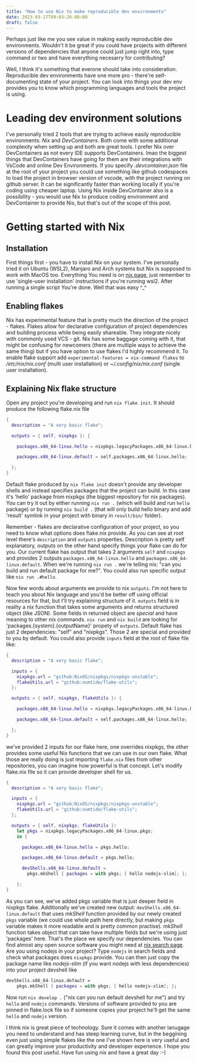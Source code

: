 ```yaml
---
title: "How to use Nix to make reproducible dev environments"
date: 2023-03-17T09:03:20-08:00
draft: false
---
```

Perhaps just like me you see value in making easily reproducible dev environments. Wouldn't it be great if you could have projects with different versions of dependencies that anyone could just jump right into, type command or two and have everything necesarry for contributing?

Well, I think it's something that everone should take into consideration. Reproducible dev environments have one more pro - there're self-documenting state of your project. You can look into things your dev env provides you to know which programming languages and tools the project is using.

# Leading dev environment solutions
I've personally tried 2 tools that are trying to achieve easily reproducible environments: *Nix* and *DevContainers*. Both come with some additional complexity when setting up and both are great tools. I prefer Nix over DevContainers as not every IDE supports DevContainers. Imao the biggest things that DevContainers have going for them are their integrations with VsCode and online Dev Environments. If you specify *.devcontainer.json* file at the root of your project you could use something like github codespaces to load the project in browser version of vscode, with the project running on github server. It can be significantly faster than working locally if you're coding using cheaper laptop. Using Nix inside DevContainer also is a possibility - you would use Nix to produce coding environment and DevContainer to provide Nix, but that's out of the scope of this post.

# Getting started with Nix

## Installation
First things first - you have to install Nix on your system. I've personally tried it on Ubuntu (WSL2), Manjaro and Arch systems but Nix is supposed to work with MacOS too. Everything You need is on [nix page](https://nixos.org/download.html#download-nix), just remember to use 'single-user installation' instructions if you're running wsl2. After running a single script You're done. Well that was easy ^_^

## Enabling flakes
Nix has experimental feature that is pretty much the direction of the project - flakes. Flakes allow for declarative configuration of project dependencies and building process while being easily shareable. They integrate nicely with commonly used VCS - git. Nix has some baggage coming with it, that might be confusing for newcomers (there are multiple ways to achieve the same thing) but if you have option to use flakes I'd highly recommend it. To enable flake support add `experimental-features = nix-command flakes` to */etc/nix/nix.conf* (multi user installation) or *~/.config/nix/nix.conf* (single user installation).

## Explaining Nix flake structure
Open any project you're developing and run `nix flake init`. It should produce the following flake.nix file
```nix
{
  description = "A very basic flake";

  outputs = { self, nixpkgs }: {

    packages.x86_64-linux.hello = nixpkgs.legacyPackages.x86_64-linux.hello;

    packages.x86_64-linux.default = self.packages.x86_64-linux.hello;

  };
}
```
Default flake produced by `nix flake init` doesn't provide any developer shells and instead specifies packages that the project can build. In this case it's 'hello' package from nixpkgs (the biggest repository for nix packages). You can try it out by either running `nix run .` (which will build and run `hello` package) or by running `nix build .` (that will only build hello binary and add 'result' symlink in your project with binary in `result/bin/` folder).

Remember - flakes are declarative configuration of your project, so you need to know what options does flake.nix provide. As you can see at root level there's `description` and `outputs` properties. Description is pretty self explanatory, outputs on the other hand specify things your flake can do for you. Our current flake has output that takes 2 arguments `self` and `nixpkgs` and provides 2 outputs `packages.x86_64-linux.hello` and `packages.x86_64-linux.default`. When we're running `nix run .` we're telling nix: "can you build and run default package for me?". You could also run specific output like `nix run .#hello`.

Now few words about arguments we provide to nix `outputs`. I'm not here to teach you about Nix language and you'd be better off using official resources for that, but I'll try explaining structure of it. `outputs` field is in reality a nix function that takes some arguments and returns structured object (like JSON). Some fields in returned object are *special* and have meaning to other nix commands. `nix run` and `nix build` are looking for 'packages.{system}.{outputName}' propety of `outputs`. Default flake has just 2 dependencies: "self" and "nixpkgs". Those 2 are special and provided to you by default. You could also provide `inputs` field at the root of flake file like:
```nix
{
  description = "A very basic flake";

  inputs = {
    nixpkgs.url = "github:NixOS/nixpkgs/nixpkgs-unstable";
    flakeUtils.url = "github:numtide/flake-utils";
  };

  outputs = { self, nixpkgs, flakeUtils }: {

    packages.x86_64-linux.hello = nixpkgs.legacyPackages.x86_64-linux.hello;

    packages.x86_64-linux.default = self.packages.x86_64-linux.hello;

  };
}
```
we've provided 2 inputs for our flake here, one overrides nixpkgs, the other provides some useful Nix functions that we can use in our own flake. What those are really doing is just importing `flake.nix` files from other repositories, you can imagine how powerful is that concept. Let's modify flake.nix file so it can provide developer shell for us.
```nix
{
  description = "A very basic flake";

  inputs = {
    nixpkgs.url = "github:NixOS/nixpkgs/nixpkgs-unstable";
    flakeUtils.url = "github:numtide/flake-utils";
  };

  outputs = { self, nixpkgs, flakeUtils }:
    let pkgs = nixpkgs.legacyPackages.x86_64-linux.pkgs;
    in {

      packages.x86_64-linux.hello = pkgs.hello;

      packages.x86_64-linux.default = pkgs.hello;

      devShells.x86_64-linux.default =
        pkgs.mkShell { packages = with pkgs; [ hello nodejs-slim]; };

    };
}
```
As you can see, we've added pkgs variable that is just deeper field in nixpkgs flake. Additionally we've created new output: `devShells.x86_64-linux.default` that uses *mkShell* function provided by our newly created `pkgs` variable (we could use whole path here directly, but making `pkgs` variable makes it more readable and is pretty common practise).
*mkShell* function takes object that can take have multiple fields but we're using just 'packages' here. That's the place we specify our dependencies. You can find almost any open source software you might need at [nix search page](https://search.nixos.org). Are you using nodejs in your project? Type `nodejs` in search fields and check what packages does `nixpkgs` provide. You can then just copy the package name like *nodejs-slim* (if you want nodejs with less dependencies) into your project devshell like
```nix
devShells.x86_64-linux.default =
    pkgs.mkShell { packages = with pkgs; [ hello nodejs-slim]; };
```
Now run `nix develop .` ("nix can you run default devshell for me") and try `hello` and `nodejs` commands. Versions of software provided to you are pinned in flake.lock file so if someone copies your project he'll get the same `hello` and `nodejs` version. 

I think nix is great piece of technology. Sure it comes with another lanugage you need to understand and has steep learning curve, but in the beggining even just using simple flakes like the one I've shown here is very useful and can greatly improve your productivity and developer experience. I hope you found this post useful. Have fun using nix and have a great day :-)